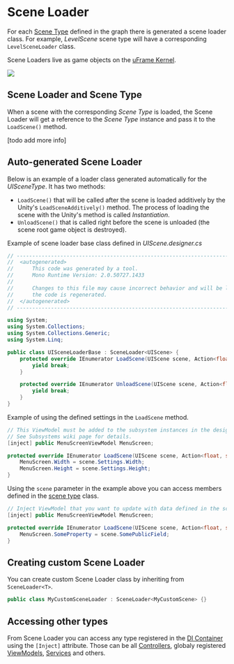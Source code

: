 # Scene Loader

For each [Scene Type](nodes/scene-type-node.md) defined in the graph there is generated a scene loader class. For example, _LevelScene_ scene type will have a corresponding `LevelSceneLoader` class.

Scene Loaders live as game objects on the [uFrame Kernel](uframe-kernel.md).

![](https://dl.dropboxusercontent.com/u/75445779/uFrame_wiki/Screenshot_103.png)

## Scene Loader and Scene Type

When a scene with the corresponding _Scene Type_ is loaded, the Scene Loader will get a reference to the _Scene Type_ instance and pass it to the `LoadScene()` method.

[todo add more info]

## Auto-generated Scene Loader

Below is an example of a loader class generated automatically for the _UISceneType_. It has two methods:

* `LoadScene()` that will be called after the scene is loaded additively by the Unity's `LoadSceneAdditively()` method. The process of loading the scene with the Unity's method is called _Instantiation_.
* `UnloadScene()` that is called right before the scene is unloaded (the scene root game object is destroyed).

Example of scene loader base class defined in  _UIScene.designer.cs_

```csharp
// ------------------------------------------------------------------------------
//  <autogenerated>
//      This code was generated by a tool.
//      Mono Runtime Version: 2.0.50727.1433
//
//      Changes to this file may cause incorrect behavior and will be lost if
//      the code is regenerated.
//  </autogenerated>
// ------------------------------------------------------------------------------

using System;
using System.Collections;
using System.Collections.Generic;
using System.Linq;

public class UISceneLoaderBase : SceneLoader<UIScene> {
    protected override IEnumerator LoadScene(UIScene scene, Action<float, string> progressDelegate) {
        yield break;
    }

    protected override IEnumerator UnloadScene(UIScene scene, Action<float, string> progressDelegate) {
        yield break;
    }
}
```

Example of using the defined settings in the `LoadScene` method.

```csharp
// This ViewModel must be added to the subsystem instances in the designer.
// See Subsystems wiki page for details.
[inject] public MenuScreenViewModel MenuScreen;

protected override IEnumerator LoadScene(UIScene scene, Action<float, string> progressDelegate) {
    MenuScreen.Width = scene.Settings.Width;
    MenuScreen.Height = scene.Settings.Height;
}
```

Using the `scene` parameter in the example above you can access members defined in the [scene type](nodes/scene-types) class.

```csharp
// Inject ViewModel that you want to update with data defined in the scene type.
[inject] public MenuScreenViewModel MenuScreen;

protected override IEnumerator LoadScene(UIScene scene, Action<float, string> progressDelegate) {
    MenuScreen.SomeProperty = scene.SomePublicField;
}
```

## Creating custom Scene Loader

You can create custom Scene Loader class by inheriting from `SceneLoader<T>`.

```csharp
public class MyCustomSceneLoader : SceneLoader<MyCustomScene> {}
```

## Accessing other types

From Scene Loader you can access any type registered in the [DI Container](di-ioc-container.md) using the `[Inject]` attribute. Those can be all [Controllers](controller.md), globaly registered [ViewModels](viewmodel.md), [Services](services.md) and others.

